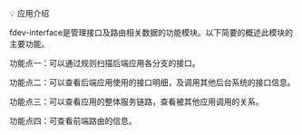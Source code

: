 💡 应用介绍

fdev-interface是管理接口及路由相关数据的功能模块。以下简要的概述此模块的主要功能。

功能点一：可以通过规则扫描后端应用各分支的接口。

功能点二：可以查看后端应用使用的接口明细，及调用其他后台系统的接口信息。

功能点三：可以查看应用的整体服务链路，查看被其他应用调用的关系。

功能点四：可查看前端路由的信息。
